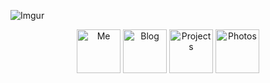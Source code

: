 ![Imgur](https://i.imgur.com/zS7c4c0.gif)

<p align="center">
  <a href="https://waynelens.dev"><img src='https://github.com/antfu/antfu/raw/master/me.svg?sanitize=true' alt="Me" title="Me" height='70'/></a>
  <a href="https://waynelens.dev/blog"><img src='https://github.com/antfu/antfu/raw/master/blog.svg?sanitize=true' alt="Blog" title="Blog" height='70'/></a>
  <a href="https://waynelens.dev/projects"><img src='https://github.com/antfu/antfu/raw/master/projects.svg?sanitize=true' alt="Projects" title="Projects" height='70'/></a>
  <a href="https://www.instagram.com/wayne_lens"><img src='https://github.com/antfu/antfu/raw/master/photos.svg?sanitize=true' alt="Photos" title="Photos" height='70'/></a>
</p>
